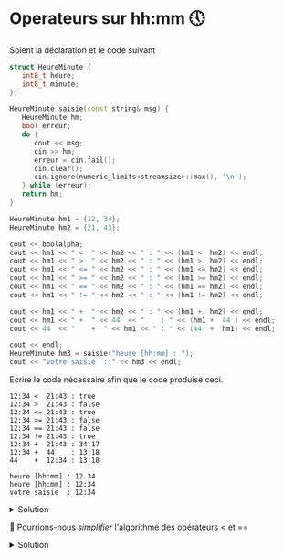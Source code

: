 # Operateurs sur hh:mm 🕔

Soient la déclaration et le code suivant

~~~cpp
struct HeureMinute {
   int8_t heure;
   int8_t minute;
};

HeureMinute saisie(const string& msg) {
   HeureMinute hm;
   bool erreur;
   do {
      cout << msg;
      cin >> hm;
      erreur = cin.fail();
      cin.clear();
      cin.ignore(numeric_limits<streamsize>::max(), '\n');
   } while (erreur);
   return hm;
}

HeureMinute hm1 = {12, 34};
HeureMinute hm2 = {21, 43};

cout << boolalpha;
cout << hm1 << " <  " << hm2 << " : " << (hm1 <  hm2) << endl;
cout << hm1 << " >  " << hm2 << " : " << (hm1 >  hm2) << endl;
cout << hm1 << " <= " << hm2 << " : " << (hm1 <= hm2) << endl;
cout << hm1 << " >= " << hm2 << " : " << (hm1 >= hm2) << endl;
cout << hm1 << " == " << hm2 << " : " << (hm1 == hm2) << endl;
cout << hm1 << " != " << hm2 << " : " << (hm1 != hm2) << endl;

cout << hm1 << " +  " << hm2 << " : " << (hm1 +  hm2) << endl;
cout << hm1 << " +  " << 44  << "    : " << (hm1 +  44 ) << endl;
cout << 44  << "    +  " << hm1 << " : " << (44  +  hm1) << endl;

cout << endl;
HeureMinute hm3 = saisie("heure [hh:mm] : ");
cout << "votre saisie  : " << hm3 << endl;
~~~

Ecrire le code nécessaire afin que le code produise ceci.

~~~
12:34 <  21:43 : true
12:34 >  21:43 : false
12:34 <= 21:43 : true
12:34 >= 21:43 : false
12:34 == 21:43 : false
12:34 != 21:43 : true
12:34 +  21:43 : 34:17
12:34 +  44    : 13:18
44    +  12:34 : 13:18

heure [hh:mm] : 12 34
heure [hh:mm] : 12:34
votre saisie  : 12:34

~~~

<details>
<summary>Solution</summary>

~~~cpp
bool operator< (const HeureMinute& lhs, const HeureMinute& rhs) {
   if (lhs.heure != rhs.heure)
      return lhs.heure < rhs.heure;
   return lhs.minute < rhs.minute;
}

bool operator> (const HeureMinute& lhs, const HeureMinute& rhs) {
   return rhs < lhs;
}

bool operator<=(const HeureMinute& lhs, const HeureMinute& rhs) {
   return !(rhs < lhs);
}

bool operator>=(const HeureMinute& lhs, const HeureMinute& rhs) {
   return !(lhs < rhs);
}

bool operator==(const HeureMinute& lhs, const HeureMinute& rhs) {
   return lhs.heure   == rhs.heure
      and lhs.minute  == rhs.minute;
}

bool operator!=(const HeureMinute& lhs, const HeureMinute& rhs) {
   return !(lhs == rhs);
}

HeureMinute operator+ (const HeureMinute& lhs, const HeureMinute& rhs) {
   return { int8_t(lhs.heure + rhs.heure + (lhs.minute + rhs.minute) / 60),
            int8_t((lhs.minute + rhs.minute) % 60)};
}

HeureMinute operator+ (const HeureMinute& lhs, int8_t minute) {
   return { int8_t(lhs.heure + (lhs.minute + minute) / 60),
            int8_t((lhs.minute + minute) % 60)};
}

HeureMinute operator+ (int8_t minute, const HeureMinute& rhs) {
   return rhs + minute;
}

ostream& operator<< (ostream& os, const HeureMinute& h) {
   return os << (int)h.heure << ":" << (int)h.minute;
}

istream& operator>> (istream& is, HeureMinute& h) {
   int  valeur; // sinon lecture d'un char avec int8_t
   is >> valeur;
   h.heure = valeur;

   char c;
   is >> c;
   if (c != ':') {
      is.setstate(ios::failbit);
   }

   is >> valeur;
   h.minute = valeur;

   if (h.minute >= 60) {
      is.setstate(ios::failbit);
   }

   return is;
}
~~~

------------------------------------------------------------

</details>

🤔 Pourrions-nous *simplifier* l'algorithme des opérateurs < et ==

<details>
<summary>Solution</summary>

En profitant de la comparaison lexicographique des structures comme 
*vector*, *array*, *pair*, etc ... 👍

Choisir toutefois la structure la plus économe en mémoire (compléxité spatiale).

~~~cpp
bool operator< (const HeureMinute& lhs, const HeureMinute& rhs) {
   return pair{lhs.heure, lhs.minute} < pair{rhs.heure, rhs.minute};
}

bool operator==(const HeureMinute& lhs, const HeureMinute& rhs) {
   return pair{lhs.heure, lhs.minute} == pair{rhs.heure, rhs.minute};
}
~~~

</details>
